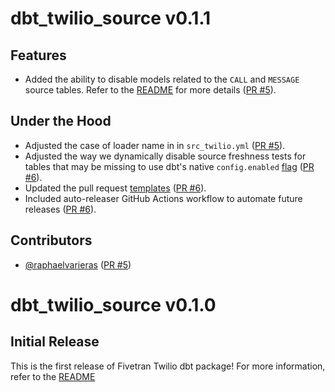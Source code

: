 # dbt_twilio_source v0.1.1

## Features
- Added the ability to disable models related to the `CALL` and `MESSAGE` source tables. Refer to the [README](https://github.com/fivetran/dbt_twilio_source?tab=readme-ov-file#step-4-enablingdisabling-models) for more details ([PR #5](https://github.com/fivetran/dbt_twilio_source/pull/5)).

## Under the Hood
- Adjusted the case of loader name in in `src_twilio.yml` ([PR #5](https://github.com/fivetran/dbt_twilio_source/pull/5)).
- Adjusted the way we dynamically disable source freshness tests for tables that may be missing to use dbt's native `config.enabled` [flag](https://docs.getdbt.com/reference/resource-configs/enabled) ([PR #6](https://github.com/fivetran/dbt_twilio_source/pull/6)).
- Updated the pull request [templates](/.github) ([PR #6](https://github.com/fivetran/dbt_twilio_source/pull/6)).
- Included auto-releaser GitHub Actions workflow to automate future releases ([PR #6](https://github.com/fivetran/dbt_twilio_source/pull/6)).

## Contributors
- [@raphaelvarieras](https://github.com/raphaelvarieras) ([PR #5](https://github.com/fivetran/dbt_twilio_source/pull/5))

# dbt_twilio_source v0.1.0

## Initial Release
This is the first release of Fivetran Twilio dbt package! For more information, refer to the [README](/README.md)
